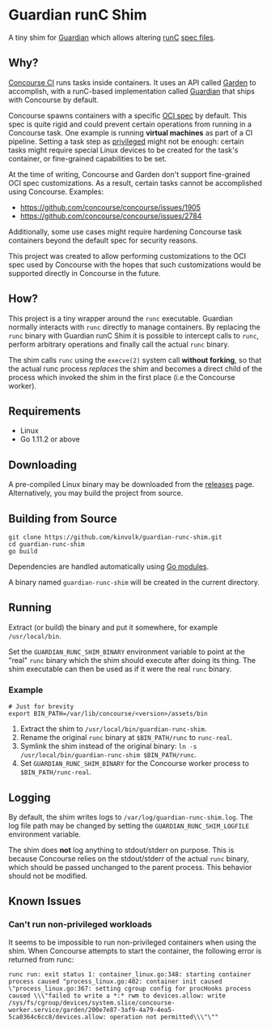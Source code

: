 # Guardian runC Shim

A tiny shim for [Guardian][3] which allows altering [runC][7] [spec files][1].

## Why?

[Concourse CI][2] runs tasks inside containers. It uses an API called [Garden][6] to accomplish,
with a runC-based implementation called [Guardian][3] that ships with Concourse by default.

Concourse spawns containers with a specific [OCI spec][8] by default. This spec is quite rigid and
could prevent certain operations from running in a Concourse task. One example is running
**virtual machines** as part of a CI pipeline. Setting a task step as [privileged][9] might not be
enough: certain tasks might require special Linux devices to be created for the task's container,
or fine-grained capabilities to be set.

At the time of writing, Concourse and Garden don't support fine-grained OCI spec customizations. As
a result, certain tasks cannot be accomplished using Concourse. Examples:

- https://github.com/concourse/concourse/issues/1905
- https://github.com/concourse/concourse/issues/2784

Additionally, some use cases might require hardening Concourse task containers beyond the default
spec for security reasons.

This project was created to allow performing customizations to the OCI spec used by Concourse with
the hopes that such customizations would be supported directly in Concourse in the future.

## How?

This project is a tiny wrapper around the `runc` executable. Guardian normally interacts with
`runc` directly to manage containers. By replacing the `runc` binary with Guardian runC Shim it is
possible to intercept calls to `runc`, perform arbitrary operations and finally call the actual
`runc` binary.

The shim calls `runc` using the `execve(2)` system call **without forking**, so that the actual
runc process *replaces* the shim and becomes a direct child of the process which invoked the shim
in the first place (i.e the Concourse worker).

## Requirements

- Linux
- Go 1.11.2 or above

## Downloading

A pre-compiled Linux binary may be downloaded from the [releases][5] page. Alternatively, you may
build the project from source.

## Building from Source

```shell
git clone https://github.com/kinvolk/guardian-runc-shim.git
cd guardian-runc-shim
go build
```

Dependencies are handled automatically using [Go modules][4].

A binary named `guardian-runc-shim` will be created in the current directory.

## Running

Extract (or build) the binary and put it somewhere, for example `/usr/local/bin`.

Set the `GUARDIAN_RUNC_SHIM_BINARY` environment variable to point at the "real" `runc` binary which
the shim should execute after doing its thing. The shim executable can then be used as if it were
the real `runc` binary.

### Example

```shell
# Just for brevity
export BIN_PATH=/var/lib/concourse/<version>/assets/bin
```

1. Extract the shim to `/usr/local/bin/guardian-runc-shim`.
2. Rename the original `runc` binary at `$BIN_PATH/runc` to `runc-real`.
3. Symlink the shim instead of the original binary:
`ln -s /usr/local/bin/guardian-runc-shim $BIN_PATH/runc`.
4. Set `GUARDIAN_RUNC_SHIM_BINARY` for the Concourse worker process to `$BIN_PATH/runc-real`.

## Logging

By default, the shim writes logs to `/var/log/guardian-runc-shim.log`. The log file path may be
changed by setting the `GUARDIAN_RUNC_SHIM_LOGFILE` environment variable.

The shim does **not** log anything to stdout/stderr on purpose. This is because Concourse relies
on the stdout/stderr of the actual `runc` binary, which should be passed unchanged to the parent
process. This behavior should not be modified.

## Known Issues

### Can't run non-privileged workloads

It seems to be impossible to run non-privileged containers when using the shim. When Concourse
attempts to start the container, the following error is returned from runc:

```
runc run: exit status 1: container_linux.go:348: starting container process caused "process_linux.go:402: container init caused \"process_linux.go:367: setting cgroup config for procHooks process caused \\\"failed to write a *:* rwm to devices.allow: write /sys/fs/cgroup/devices/system.slice/concourse-worker.service/garden/200e7e87-3af9-4a79-4ea5-5ca0364c6cc8/devices.allow: operation not permitted\\\"\""
```

[1]: https://github.com/opencontainers/runtime-spec/blob/master/config.md
[2]: https://concourse-ci.org/
[3]: https://github.com/cloudfoundry/guardian
[4]: https://github.com/golang/go/wiki/Modules
[5]: https://github.com/kinvolk/guardian-runc-shim/releases
[6]: https://github.com/cloudfoundry/garden
[7]: https://github.com/opencontainers/runc
[8]: https://github.com/opencontainers/runtime-spec
[9]: https://concourse-ci.org/task-step.html#task-step-privileged
